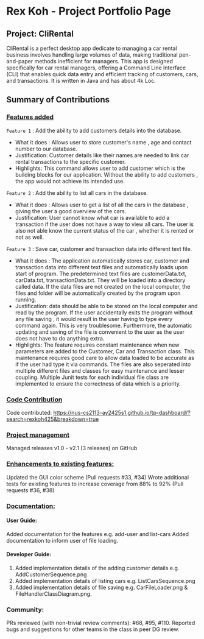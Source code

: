 # Rex Koh - Project Portfolio Page

## Project: CliRental

CliRental is a perfect desktop app dedicate to managing a car rental business involves handling large volumes
of data, making traditional pen-and-paper methods inefficient for managers. This app is designed specifically for car
rental managers, offering a Command Line Interface (CLI) that enables quick data entry and efficient tracking of
customers, cars, and transactions. It is written in Java and has about 4k Loc.

## Summary of Contributions

### <u>Features added</u>

`Feature 1` : Add the ability to add customers details into the database.

* What it does : Allows user to store customer's name , age and contact number to our database.
* Justification: Customer details like their names are needed to link car rental transactions to the specific customer.
* Highlights: This command allows user to add customer which is the building blocks for our application. Without the 
ability to add customers , the app would not achieve its intended use.

`Feature 2` : Add the ability to list all cars in the database.

* What it does : Allows user to get a list of all the cars in the database , giving the user a 
good overview of the cars.
* Justification: User cannot know what car is available to add a transaction if the user does not have a way to view 
all cars. The user is also not able know the current status of the car , whether it is rented or not as well.

`Feature 3` : Save car, customer and transaction data into different text file.

* What it does : The application automatically stores car, customer and transaction data into different text files and 
automatically loads upon start of program. The predetermined text files are customerData.txt, carData.txt,
transactionData.txt. They will be loaded into a directory called data. If the data files are not created on the local
computer, the files and folder will be automatically created by the program upon running.
* Justification: data should be able to be stored on the local computer and read by the program. If the user 
accidentally exits the program without any file saving , it would result in the user having to type every command again.
This is very troublesome. Furthermore, the automatic updating and saving of the file is convenient to the user as the 
user does not have to do anything extra. 
* Highlights: The feature requires constant maintenance when new parameters are added to the Customer, Car and 
Transaction class. This maintenance requires good care to allow data loaded to be accurate as if the user had type it 
via commands. The files are also seperated into multiple different files and classes for easy maintenance and lesser 
coupling. Multiple Junit tests for each individual file class are implemented to ensure the correctness of data which 
is a priority.

### <u>Code Contribution</u>

Code contributed: https://nus-cs2113-ay2425s1.github.io/tp-dashboard/?search=rexkoh425&breakdown=true

### <u>Project management</u>

Managed releases v1.0 - v2.1 (3 releases) on GitHub

### <u>Enhancements to existing features:</u>

Updated the GUI color scheme (Pull requests #33, #34)
Wrote additional tests for existing features to increase coverage from 88% to 92% (Pull requests #36, #38)

### <u>Documentation:</u>
#### User Guide:
Added documentation for the features e.g. add-user and list-cars
Added documentation to inform user of file loading.
#### Developer Guide:
1) Added implementation details of the adding customer details e.g. AddCustomerSequence.png
2) Added implementation details of listing cars e.g. ListCarsSequence.png
3) Added implementation details of file saving e.g. CarFileLoader.png & FileHandlerClassDiagram.png.


### Community:
PRs reviewed (with non-trivial review comments): #68, #95, #110.
Reported bugs and suggestions for other teams in the class in peer DG review.
